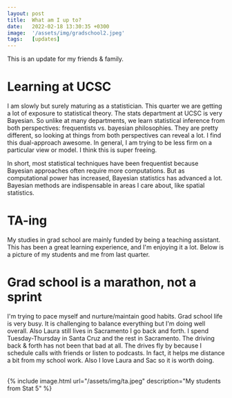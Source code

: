 ```yaml
---
layout: post
title:  What am I up to?
date:   2022-02-18 13:30:35 +0300
image:  '/assets/img/gradschool2.jpeg'
tags:   [updates]
---
```

This is an update for my friends & family.

# Learning at UCSC
I am slowly but surely maturing as a statistician.  This quarter we are getting a lot of exposure to statistical theory.  The stats department at UCSC is very Bayesian.  So unlike at many departments,  we learn statistical inference from both perspectives: frequentists vs. bayesian philosophies.  They are pretty different, so looking at things from both perspectives can reveal a lot.  I find this dual-approach awesome.  In general, I am trying to be less firm on a particular view or model.  I think this is super freeing.

In short, most statistical techniques have been frequentist because Bayesian approaches often require more computations.  But as computational power has increased, Bayesian statistics has advanced a lot.  Bayesian methods are indispensable in areas I care about, like spatial statistics.

# TA-ing
My studies in grad school are mainly funded by being a teaching assistant.  This has been a great learning experience, and I'm enjoying it a lot.  Below is a picture of my students and me from last quarter.

# Grad school is a marathon, not a sprint
I'm trying to pace myself and nurture/maintain good habits.  Grad school life is very busy. It is challenging to balance everything but I'm doing well overall.  Also Laura still lives in Sacramento I go back and forth. I spend Tuesday-Thursday in Santa Cruz and the rest in Sacramento.  The driving back & forth has not been that bad at all. The drives fly by because I schedule calls with friends or listen to podcasts.  In fact, it helps me distance a bit from my school work.  Also I love Laura and Sac so it is worth doing.  



<br />
{% include image.html url="/assets/img/ta.jpeg" description="My students from Stat 5" %}

